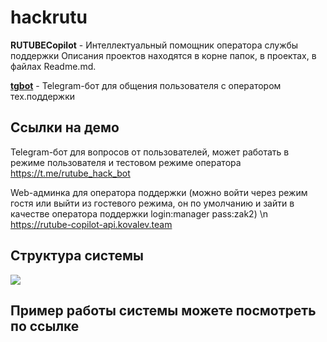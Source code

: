 # hackrutu

**RUTUBECopilot** - Интеллектуальный помощник оператора службы поддержки
Описания проектов находятся в корне папок, в проектах, в файлах Readme.md.

**[tgbot](https://github.com/ilya-edu/hackrutu/tree/master/tgbot)** - Telegram-бот для общения пользователя с оператором тех.поддержки

## Ссылки на демо

Telegram-бот для вопросов от пользователей, может работать в режиме пользователя и тестовом режиме оператора
https://t.me/rutube_hack_bot 

Web-админка для оператора поддержки (можно войти через режим гостя или выйти из гостевого режима, он по умолчанию и зайти в качестве оператора поддержки login:manager pass:zak2) \n
https://rutube-copilot-api.kovalev.team 


## Структура системы
![](pics/img_1.png)

## Пример работы системы можете посмотреть по ссылке